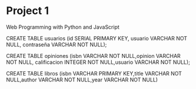 # Project 1

Web Programming with Python and JavaScript


CREATE TABLE usuarios (id SERIAL PRIMARY KEY, usuario VARCHAR NOT NULL, contraseña VARCHAR NOT NULL);


CREATE TABLE opiniones (isbn VARCHAR NOT NULL,opinion VARCHAR NOT NULL, calificacion INTEGER NOT NULL,usuario VARCHAR NOT NULL);

CREATE TABLE libros (isbn VARCHAR PRIMARY KEY,title VARCHAR NOT NULL,author VARCHAR NOT NULL,year VARCHAR NOT NULL)
